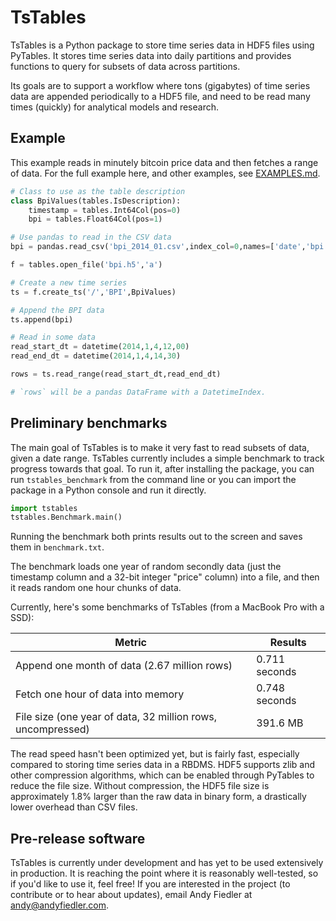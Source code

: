# TsTables

TsTables is a Python package to store time series data in HDF5 files using PyTables. It stores time
series data into daily partitions and provides functions to query for subsets of data across
partitions.

Its goals are to support a workflow where tons (gigabytes) of time series data are 
appended periodically to a HDF5 file, and need to be read many times (quickly) for analytical models
and research.

## Example

This example reads in minutely bitcoin price data and then fetches a range of data. For the full example here, and other
examples, see [EXAMPLES.md](EXAMPLES.md).

```python
# Class to use as the table description
class BpiValues(tables.IsDescription):
    timestamp = tables.Int64Col(pos=0)
    bpi = tables.Float64Col(pos=1)

# Use pandas to read in the CSV data
bpi = pandas.read_csv('bpi_2014_01.csv',index_col=0,names=['date','bpi'],parse_dates=True)

f = tables.open_file('bpi.h5','a')

# Create a new time series
ts = f.create_ts('/','BPI',BpiValues)

# Append the BPI data
ts.append(bpi)

# Read in some data
read_start_dt = datetime(2014,1,4,12,00)
read_end_dt = datetime(2014,1,4,14,30)

rows = ts.read_range(read_start_dt,read_end_dt)

# `rows` will be a pandas DataFrame with a DatetimeIndex.
```

## Preliminary benchmarks

The main goal of TsTables is to make it very fast to read subsets of data, given a date range. TsTables currently
includes a simple benchmark to track progress towards that goal. To run it, after installing the package, you can run 
`tstables_benchmark` from the command line or you can import the package in a Python console and run it directly.

```python
import tstables
tstables.Benchmark.main()
```
    
Running the benchmark both prints results out to the screen and saves them in `benchmark.txt`.

The benchmark loads one year of random secondly data (just the timestamp column and a 32-bit integer "price" column) 
into a file, and then it reads random one hour chunks of data.

Currently, here's some benchmarks of TsTables (from a MacBook Pro with a SSD):

Metric                                                      | Results
------------------------------------------------------------|-----------------
Append one month of data (2.67 million rows)                | 0.711 seconds
Fetch one hour of data into memory                          | 0.748 seconds
File size (one year of data, 32 million rows, uncompressed) | 391.6 MB

The read speed hasn't been optimized yet, but is  fairly fast, especially compared to storing time series data in a
RBDMS. HDF5 supports zlib and other compression algorithms, which can be enabled through PyTables to reduce the file 
size. Without compression, the HDF5 file size is approximately 1.8% larger than the raw data in binary form, a 
drastically lower overhead than CSV files.

## Pre-release software

TsTables is currently under development and has yet to be used extensively in production. It is reaching the point where
it is reasonably well-tested, so if you'd like to use it, feel free! If you are interested in the project (to contribute
or to hear about updates), email Andy Fiedler at <andy@andyfiedler.com>.
